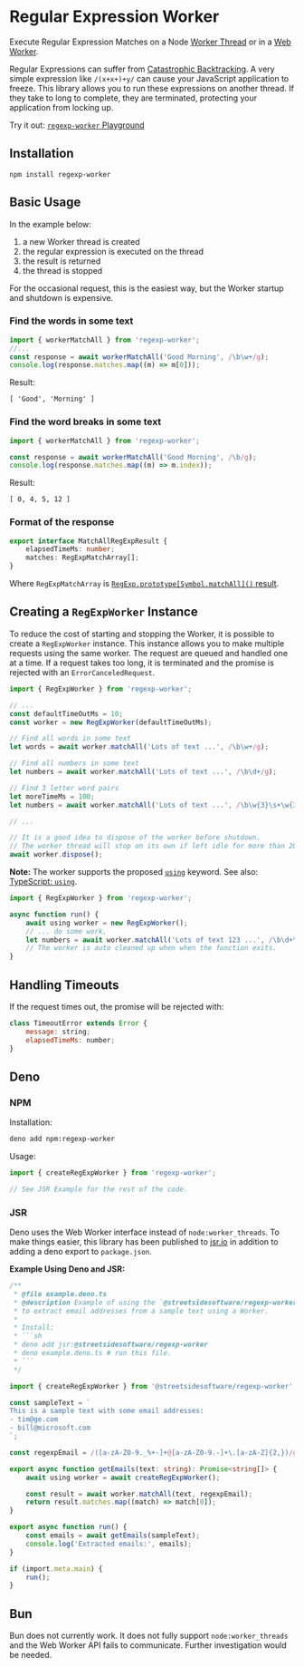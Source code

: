# Regular Expression Worker

Execute Regular Expression Matches on a Node [Worker Thread](https://nodejs.org/api/worker_threads.html) or in a [Web Worker](https://developer.mozilla.org/en-US/docs/Web/API/Worker).

Regular Expressions can suffer from [Catastrophic Backtracking](https://www.regular-expressions.info/catastrophic.html). A very simple expression like `/(x+x+)+y/` can cause your JavaScript application to freeze. This library allows you to run these expressions on another thread. If they take to long to complete, they are terminated, protecting your application from locking up.

Try it out: [`regexp-worker` Playground](https://streetsidesoftware.com/regexp-worker/)

## Installation

```
npm install regexp-worker
```

## Basic Usage

In the example below:

1. a new Worker thread is created
1. the regular expression is executed on the thread
1. the result is returned
1. the thread is stopped

For the occasional request, this is the easiest way, but the Worker startup and shutdown is expensive.

### Find the words in some text

<!--- @@inject: ./examples/example-words.js --->

```js
import { workerMatchAll } from 'regexp-worker';
//...
const response = await workerMatchAll('Good Morning', /\b\w+/g);
console.log(response.matches.map((m) => m[0]));
```

<!--- @@inject-end: ./examples/example-words.js --->

Result:

<!--- @@inject: ./examples/output/example-words.js.out.txt --->

```
[ 'Good', 'Morning' ]
```

<!--- @@inject-end: ./examples/output/example-words.js.out.txt --->

### Find the word breaks in some text

<!--- @@inject: ./examples/example-indexes.js --->

```js
import { workerMatchAll } from 'regexp-worker';

const response = await workerMatchAll('Good Morning', /\b/g);
console.log(response.matches.map((m) => m.index));
```

<!--- @@inject-end: ./examples/example-indexes.js --->

Result:

<!--- @@inject-code: examples/output/example-indexes.js.out.txt --->

```
[ 0, 4, 5, 12 ]
```

<!--- @@inject-end: examples/output/example-indexes.js.out.txt --->

### Format of the response

```ts
export interface MatchAllRegExpResult {
    elapsedTimeMs: number;
    matches: RegExpMatchArray[];
}
```

Where `RegExpMatchArray` is [`RegExp.prototype[Symbol.matchAll]()` result](https://developer.mozilla.org/en-US/docs/Web/JavaScript/Reference/Global_Objects/RegExp/exec#Description).

## Creating a `RegExpWorker` Instance

To reduce the cost of starting and stopping the Worker, it is possible to create a `RegExpWorker` instance.
This instance allows you to make multiple requests using the same worker. The request are queued and handled
one at a time. If a request takes too long, it is terminated and the promise is rejected with an `ErrorCanceledRequest`.

```js
import { RegExpWorker } from 'regexp-worker';

// ...
const defaultTimeOutMs = 10;
const worker = new RegExpWorker(defaultTimeOutMs);

// Find all words in some text
let words = await worker.matchAll('Lots of text ...', /\b\w+/g);

// Find all numbers in some text
let numbers = await worker.matchAll('Lots of text ...', /\b\d+/g);

// Find 3 letter word pairs
let moreTimeMs = 100;
let numbers = await worker.matchAll('Lots of text ...', /\b\w{3}\s+\w{3}/g, moreTimeMs);

// ...

// It is a good idea to dispose of the worker before shutdown.
// The worker thread will stop on its own if left idle for more than 200ms.
await worker.dispose();
```

**Note:** The worker supports the proposed [`using`](https://github.com/tc39/proposal-explicit-resource-management) keyword. See also: [TypeScript: `using`](https://www.typescriptlang.org/docs/handbook/release-notes/typescript-5-2.html).

```ts
import { RegExpWorker } from 'regexp-worker';

async function run() {
    await using worker = new RegExpWorker();
    // ... do some work.
    let numbers = await worker.matchAll('Lots of text 123 ...', /\b\d+\b/g);
    // The worker is auto cleaned up when when the function exits.
}
```

## Handling Timeouts

If the request times out, the promise will be rejected with:

```js
class TimeoutError extends Error {
    message: string;
    elapsedTimeMs: number;
}
```

## Deno

### NPM

Installation:

```sh
deno add npm:regexp-worker
```

Usage:

```ts
import { createRegExpWorker } from 'regexp-worker';

// See JSR Example for the rest of the code.
```

### JSR

Deno uses the Web Worker interface instead of `node:worker_threads`.
To make things easier, this library has been published to [jsr.io](https://jsr.io/@streetsidesoftware/regexp-worker) in addition to
adding a deno export to `package.json`.

**Example Using Deno and JSR:**

<!--- @@inject: ./examples/example.deno.ts --->

````ts
/**
 * @file example.deno.ts
 * @description Example of using the `@streetsidesoftware/regexp-worker` package in Deno
 * to extract email addresses from a sample text using a Worker.
 *
 * Install:
 * ```sh
 * deno add jsr:@streetsidesoftware/regexp-worker
 * deno example.deno.ts # run this file.
 * ```
 */

import { createRegExpWorker } from '@streetsidesoftware/regexp-worker';

const sampleText = `
This is a sample text with some email addresses:
- tim@ge.com
- bill@microsoft.com
`;

const regexpEmail = /([a-zA-Z0-9._%+-]+@[a-zA-Z0-9.-]+\.[a-zA-Z]{2,})/g;

export async function getEmails(text: string): Promise<string[]> {
    await using worker = await createRegExpWorker();

    const result = await worker.matchAll(text, regexpEmail);
    return result.matches.map((match) => match[0]);
}

export async function run() {
    const emails = await getEmails(sampleText);
    console.log('Extracted emails:', emails);
}

if (import.meta.main) {
    run();
}
````

<!--- @@inject-end: ./examples/example.deno.ts --->

## Bun

Bun does not currently work. It does not fully support `node:worker_threads` and the Web Worker API fails to communicate. Further investigation would be needed.
